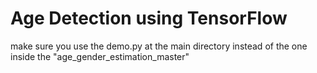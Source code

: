 # Age Detection using TensorFlow
make sure you use the demo.py at the main directory instead of the one inside the "age_gender_estimation_master"
